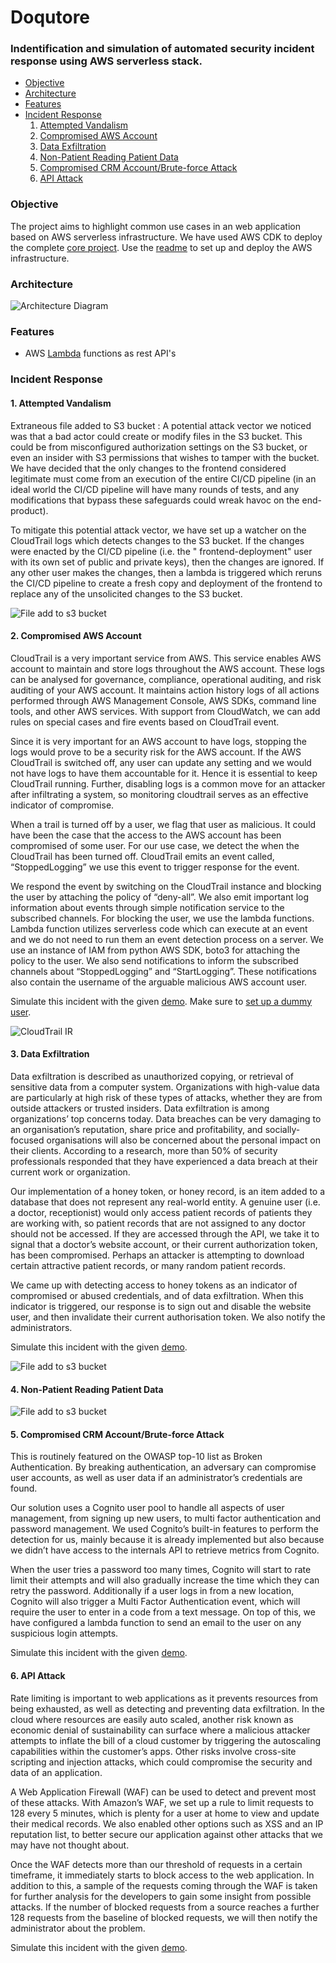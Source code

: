 
# Doqutore
### Indentification and simulation of automated security incident response using AWS serverless stack. 

- [Objective](#objective)
- [Architecture](#architecture)
- [Features](#features)
- [Incident Response](#incident-response)
    1. [Attempted Vandalism](#1-attempted-vandalism)
    2. [Compromised AWS Account](#2-compromised-aws-account)
    3. [Data Exfiltration](#3-data-exfiltration)
    4. [Non-Patient Reading Patient Data](#4-non-patient-reading-patient-data)
    5. [Compromised CRM Account/Brute-force Attack](#5-compromised-crm-accountbrute-force-attack)
    6. [API Attack](#6-api-attack)


### Objective
The project aims to highlight common use cases in an web application based on AWS serverless infrastructure. We have used AWS CDK to deploy the complete [core project](https://github.com/Doqutor/doqutor-core/tree/master/infra). Use the [readme](https://github.com/Doqutor/doqutor-core/blob/master/infra/README.md) to set up and deploy the AWS infrastructure.

### Architecture
![Architecture Diagram](https://github.com/Doqutor/doqutor-core/blob/master/images/arch.jpg)

### Features
- AWS [Lambda](https://github.com/Doqutor/doqutor-core/tree/master/infra/lambda/api) functions as rest API's

### Incident Response
#### 1. Attempted Vandalism
Extraneous file added to S3 bucket : A potential attack vector we noticed was that a bad actor could create or modify files in the S3 bucket. This could be from misconfigured authorization settings on the S3 bucket, or even an insider with S3 permissions that wishes to tamper with the bucket. We have decided that the only changes to the frontend considered legitimate must come from an execution of the entire CI/CD pipeline (in an ideal world the CI/CD pipeline will have many rounds of tests, and any modifications that bypass these safeguards could wreak havoc on the end-product).

To mitigate this potential attack vector, we have set up a watcher on the CloudTrail logs which detects changes to the S3 bucket. If the changes were enacted by the CI/CD pipeline (i.e. the " frontend-deployment" user with its own set of public and private keys), then the changes are ignored. If any other user makes the changes, then a lambda is triggered which reruns the CI/CD pipeline to create a fresh copy and deployment of the frontend to replace any of the unsolicited changes to the S3 bucket.

![File add to s3 bucket](https://github.com/Doqutor/doqutor-core/blob/master/images/s3_IR.png)

#### 2. Compromised AWS Account
CloudTrail is a very important service from AWS. This service enables AWS account to maintain and store logs throughout the AWS account. These logs can be analysed for governance, compliance, operational auditing, and risk auditing of your AWS account. It maintains action history logs of all actions performed through AWS Management Console, AWS SDKs, command line tools, and other AWS services. With support from CloudWatch, we can add rules on special cases and fire events based on CloudTrail event. 

Since it is very important for an AWS account to have logs, stopping the logs would prove to be a security risk for the AWS account. If the AWS CloudTrail is switched off, any user can update any setting and we would not have logs to have them accountable for it. Hence it is essential to keep CloudTrail running. Further, disabling logs is a common move for an attacker after infiltrating a system, so monitoring cloudtrail serves as an effective indicator of compromise.

When a trail is turned off by a user, we flag that user as malicious. It could have been the case that the access to the AWS account has been compromised of some user. For our use case, we detect the when the CloudTrail has been turned off. CloudTrail emits an event called, “StoppedLogging” we use this event to trigger response for the event. 

We respond the event by switching on the CloudTrail instance and blocking the user by attaching the policy of “deny-all”. We also emit important log information about events through simple notification service to the subscribed channels. For blocking the user, we use the lambda functions. Lambda function utilizes serverless code which can execute at an event and we do not need to run them an event detection process on a server. We use an instance of IAM from python AWS SDK, boto3 for attaching the policy to the user. We also send notifications to inform the subscribed channels about “StoppedLogging” and “StartLogging”. These notifications also contain the username of the arguable malicious AWS account user.

Simulate this incident with the given [demo](https://github.com/Doqutor/doqutor-core/tree/master/incident-response#1-cloudtrail-stopped-by-user). Make sure to [set up a dummy user](https://github.com/Doqutor/doqutor-core/tree/master/incident-response#0-set-up-dummy-user).

![CloudTrail IR](https://github.com/Doqutor/doqutor-core/blob/master/images/cloudtrail.png)

#### 3. Data Exfiltration
Data exfiltration is described as unauthorized copying, or retrieval of sensitive data from a computer system. Organizations with high-value data are particularly at high risk of these types of attacks, whether they are from outside attackers or trusted insiders. Data exfiltration is among organizations’ top concerns today. Data breaches can be very damaging to an organisation’s reputation, share price and profitability, and socially-focused organisations will also be concerned about the personal impact on their clients. According to a research, more than 50% of security professionals responded that they have experienced a data breach at their current work or organization.

Our implementation of a honey token, or honey record, is an item added to a database that does not represent any real-world entity. A genuine user (i.e. a doctor, receptionist) would only access patient records of patients they are working with, so patient records that are not assigned to any doctor should not be accessed. If they are accessed through the API, we take it to signal that a doctor’s website account, or their current authorization token, has been compromised. Perhaps an attacker is attempting to download certain attractive patient records, or many random patient records.

We came up with detecting access to honey tokens as an indicator of compromised or abused credentials, and of data exfiltration. When this indicator is triggered, our response is to sign out and disable the website user, and then invalidate their current authorisation token. We also notify the administrators.

Simulate this incident with the given [demo](https://github.com/Doqutor/doqutor-core/tree/master/incident-response#2-honeyrecord-accessed-by-website-user).


![File add to s3 bucket](https://github.com/Doqutor/doqutor-core/blob/master/images/honeytoken.png)
#### 4. Non-Patient Reading Patient Data


![File add to s3 bucket](https://github.com/Doqutor/doqutor-core/blob/master/images/dynamo.png)
#### 5. Compromised CRM Account/Brute-force Attack
This is routinely featured on the OWASP top-10 list as Broken Authentication. By breaking authentication, an adversary can compromise user accounts, as well as user data if an administrator’s credentials are found.

Our solution uses a Cognito user pool to handle all aspects of user management, from signing up new users, to multi factor authentication and password management. We used Cognito’s built-in features to perform the detection for us, mainly because it is already implemented but also because we didn’t have access to the internals API to retrieve metrics from Cognito.

When the user tries a password too many times, Cognito will start to rate limit their attempts and will also gradually increase the time which they can retry the password. Additionally if a user logs in from a new location, Cognito will also trigger a Multi Factor Authentication event, which will require the user to enter in a code from a text message. On top of this, we have configured a lambda function to send an email to the user on any suspicious login attempts.

Simulate this incident with the given [demo]().

#### 6. API Attack
Rate limiting is important to web applications as it prevents resources from being exhausted, as well as detecting and preventing data exfiltration. In the cloud where resources are easily auto scaled, another risk known as economic denial of sustainability can surface where a malicious attacker attempts to inflate the bill of a cloud customer by triggering the autoscaling capabilities within the customer’s apps. Other risks involve cross-site scripting and injection attacks, which could compromise the security and data of an application.

A Web Application Firewall (WAF) can be used to detect and prevent most of these attacks. With Amazon’s WAF, we set up a rule to limit requests to 128 every 5 minutes, which is plenty for a user at home to view and update their medical records. We also enabled other options such as XSS and an IP reputation list, to better secure our application against other attacks that we may have not thought about. 

Once the WAF detects more than our threshold of requests in a certain timeframe, it immediately starts to block access to the web application. In addition to this, a sample of the requests coming through the WAF is taken for further analysis for the developers to gain some insight from possible attacks. If the number of blocked requests from a source reaches a further 128 requests from the baseline of blocked requests, we will then notify the administrator about the problem.

Simulate this incident with the given [demo]().
